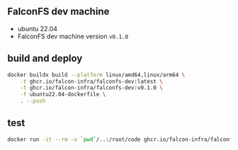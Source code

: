 ## FalconFS dev machine

- ubuntu 22.04
- FalconFS dev machine version `v0.1.0`

## build and deploy

```bash
docker buildx build --platform linux/amd64,linux/arm64 \
    -t ghcr.io/falcon-infra/falconfs-dev:latest \
    -t ghcr.io/falcon-infra/falconfs-dev:v0.1.0 \
    -f ubuntu22.04-dockerfile \
    . --push
```

## test

```bash
docker run -it --rm -v `pwd`/..:/root/code ghcr.io/falcon-infra/falconfs-dev /bin/zsh
```
